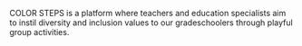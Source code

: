 COLOR STEPS is a platform where teachers and education specialists aim to instil diversity and inclusion values to our gradeschoolers through playful group activities.
